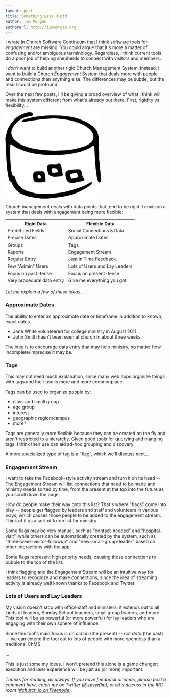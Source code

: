 ```yaml
---
layout: post
title: Something Less Rigid
author: Tim Morgan
authorurl: http://timmorgan.org
---
```


I wrote in [Church Software Continuum](http://church.io/church-software-continuum) that I think software tools for *engagement* are missing. You could argue that it's more a matter of confusing  and/or ambiguous terminology. Regardless, I think current tools do a  poor job of helping shepherds to connect with visitors and members.

I *don't* want to build another rigid Church Management System. Instead, I want to build a Church *Engagement* System that deals more with people and connections than anything else. The differences may be subtle, but the result could be profound.

Over the next few posts, I'll be giving a broad overview of what I think will make this system different from what's already out there. First, rigidity vs flexibility...

<div class="big-img">
  <img alt="Data" src="/images/data.png"/>
</div>

Church management deals with data points that tend to be rigid. I envision a system that deals with engagement being more flexible:

<table>
  <tr>
    <th>Rigid Data</th>
    <th>Flexible Data</th>
  </tr>
  <tr>
    <td>Predefined Fields</td>
    <td>Social Connections &amp; Data</td>
  </tr>
  <tr>
    <td>Precise Dates</td>
    <td>Approximate Dates</td>
  </tr>
  <tr>
    <td>Groups</td>
    <td>Tags</td>
  </tr>
  <tr>
    <td>Reports</td>
    <td>Engagement Stream</td>
  </tr>
  <tr>
    <td>Regular Entry</td>
    <td>Just in Time Feedback</td>
  </tr>
  <tr>
    <td>Few "Admin" Users</td>
    <td>Lots of Users and Lay Leaders</td>
  </tr>
  <tr>
    <td>Focus on past-tense</td>
    <td>Focus on present-tense</td>
  </tr>
  <tr>
    <td>Very procedural data entry<br /></td>
    <td>Give me everything you got</td>
  </tr>
</table>

*Let me explain a few of these ideas...*

### Approximate Dates

The ability to enter an approximate date or timeframe in addition to known, exact dates.**&nbsp;**

<ul>
<li>Jane White volunteered for college ministry in August 2011.</li>
<li>John Smith hasn't been seen at church in about three weeks.</li>
</ul>

The idea is to encourage data entry that may help ministry, no matter how incomplete/imprecise it may be.

### Tags

This may not need much explanation, since many web apps organize things with tags and their use is more and more commonplace.

Tags can be used to organize people by:

<ul>
<li>class and small group</li>
<li>age group</li>
<li>interest</li>
<li>geographic region/campus</li>
<li>more?</li>
</ul>

Tags are generally more flexible because they can be created on the fly and aren't restricted to a hierarchy. Given good tools for querying and manging tags, I think their use can aid ad-hoc grouping and discovery.

A more specialized type of tag is a "flag", which we'll discuss next...

### Engagement Stream

I want to take the Facebook-style activity stream and turn it on its head -- The Engagement Stream will list connections that need to be made and ministry needs sorted by time, from the present at the top into the future as you scroll down the page.

How do people make their way onto this list? That's where "flags" come into play -- people get flagged by leaders and staff and volunteers in various ways, which causes those people to be added to the engagement stream. Think of it as a sort of to-do list for ministry.

Some flags may be very manual, such as "contact-needed" and "hospital-visit", while others can be automatically created by the system, such as "three-week-visitor-followup" and "new-small-group-leader" based on other interactions with the app.

Some flags represent high priority needs, causing those connections to bubble to the top of the list.

I think flagging and the Engagement Stream will be an intuitive way for leaders to recognize and make connections, since the idea of streaming activity is already well known thanks to Facebook and Twitter.

### Lots of Users and Lay Leaders

My vision doesn't stop with office staff and ministers; it extends out to all kinds of leaders, Sunday School teachers, small group leaders, and more. This tool will be as powerful (or more powerful) for lay leaders who are engaging with their own sphere of influence.

Since this tool's main focus is on *action* (the present) -- not *data* (the past) -- we can extend the tool out to lots of people with more openness than a traditional ChMS.

...

This is just  some my ideas. I won't pretend this alone is a game changer; execution and user experience will be just as (or more) important.

*Thanks for reading, as always. If you have feedback or ideas, please post a comment here, catch me on Twitter ([@seven1m](http://twitter.com/seven1m))<a href="http://twitter.com/seven1m"></a>, or let's discuss in the IRC room ([#church.io on Freenode](http://webchat.freenode.net/?channels=church.io&amp;uio=d4)).*
